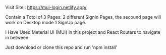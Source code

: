 Visit Site : https://mui-login.netlify.app/

Contain a Totol of 3 Pages: 
2 different SignIn Pages, the secound page will work on Desktop mode
1 SignUp page.

I Have Used Meterial UI (MUI) in this project and React Routers to navigate in between.

Just download or clone this repo and run 'npm install' 
